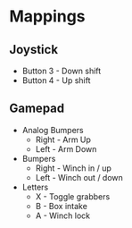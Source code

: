 # Mappings

## Joystick

* Button 3 - Down shift
* Button 4 - Up shift

## Gamepad

* Analog Bumpers
    * Right - Arm Up
    * Left - Arm Down
* Bumpers
    * Right - Winch in / up
    * Left - Winch out / down
* Letters
    * X - Toggle grabbers
    * B - Box intake
    * A - Winch lock